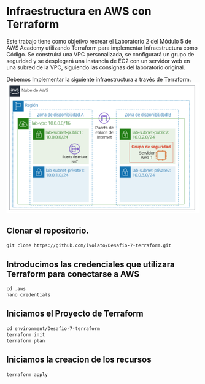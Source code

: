 # Infraestructura en AWS con Terraform
Este trabajo tiene como objetivo recrear el Laboratorio 2 del Módulo 5 de AWS Academy utilizando Terraform para implementar Infraestructura como Código. Se construirá una VPC personalizada, se configurará un grupo de seguridad y se desplegará una instancia de EC2 con un servidor web en una subred de la VPC, siguiendo las consignas del laboratorio original.

Debemos Implementar la siguiente infraestructura a través de Terraform.
![Infra](infraestructura.png)

## Clonar el repositorio.
```
git clone https://github.com/ivolato/Desafio-7-terraform.git
```

## Introducimos las credenciales que utilizara Terraform para conectarse a AWS
```
cd .aws
nano credentials
```

## Iniciamos el Proyecto de Terraform
```
cd environment/Desafio-7-terraform
terraform init
terraform plan
```

## Iniciamos la creacion de los recursos 
```
terraform apply
```

